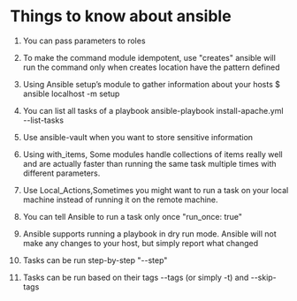 # Things to know about ansible

1) You can pass parameters to roles

2) To make the command module idempotent, use "creates"
   ansible will run the command only when creates location have the
   pattern defined

3) Using Ansible setup’s module to gather information about your hosts
    $ ansible localhost -m setup

4) You can list all tasks of a playbook
    ansible-playbook install-apache.yml --list-tasks

5) Use ansible-vault when you want to store sensitive information

6) Using with_items, Some modules handle collections of items really
   well and are actually faster than running the same task multiple
   times with different parameters.

7) Use Local_Actions,Sometimes you might want to run a task on your
   local machine instead of running it on the remote machine.

8) You can tell Ansible to run a task only once "run_once: true"

9) Ansible supports running a playbook in dry run mode. Ansible will
   not make any changes to your host, but simply report what changed

10) Tasks can be run step-by-step "--step"

11) Tasks can be run based on their tags
    --tags <tagname> (or simply -t) and --skip-tags <tagnames>
